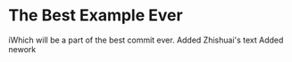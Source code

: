 # The Best Example Ever
iWhich will be a part of the best commit ever.
Added Zhishuai's text
Added nework
